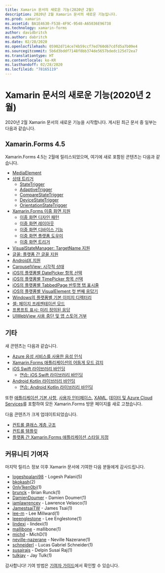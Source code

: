 ```yaml
---
title: Xamarin 문서의 새로운 기능(2020년 2월)
description: 2020년 2월 Xamarin 문서의 새로운 기능입니다.
ms.prod: xamarin
ms.assetid: BA1E4630-F538-4F9C-9548-A65036E96738
ms.technology: xamarin-forms
author: davidbritch
ms.author: dabritch
ms.date: 02/28/2020
ms.openlocfilehash: 05902d714ce74b59ccf7ed760d67cdfd5a7b09e4
ms.sourcegitcommit: 5b6d3bddf7148f8bb374de5657bdedc125d72ea7
ms.translationtype: HT
ms.contentlocale: ko-KR
ms.lasthandoff: 02/28/2020
ms.locfileid: "78165119"
---
```

# <a name="xamarin-docs-whats-new-february-2020"></a>Xamarin 문서의 새로운 기능(2020년 2월)

2020년 2월 Xamarin 문서의 새로운 기능을 시작합니다. 게시된 최근 문서 중 일부는 다음과 같습니다.

## <a name="xamarinforms-45"></a>Xamarin.Forms 4.5

Xamarin.Forms 4.5는 2월에 릴리스되었으며, 여기에 새로 포함된 콘텐츠는 다음과 같습니다.

- [MediaElement](~/xamarin-forms/user-interface/mediaelement.md)
- [상태 트리거](~/xamarin-forms/app-fundamentals/triggers.md#state-triggers)
  - [StateTrigger](~/xamarin-forms/app-fundamentals/triggers.md#state-trigger)
  - [AdaptiveTrigger](~/xamarin-forms/app-fundamentals/triggers.md#adaptive-trigger)
  - [CompareStateTrigger](~/xamarin-forms/app-fundamentals/triggers.md#compare-state-trigger)
  - [DeviceStateTrigger](~/xamarin-forms/app-fundamentals/triggers.md#device-state-trigger)
  - [OrientationStateTrigger](~/xamarin-forms/app-fundamentals/triggers.md#orientation-state-trigger)
- [Xamarin.Forms 이중 화면 지원](~/xamarin-forms/app-fundamentals/dual-screen/index.md)
  - [이중 화면 디자인 패턴](~/xamarin-forms/app-fundamentals/dual-screen/design-patterns.md)
  - [이중 화면 레이아웃](~/xamarin-forms/app-fundamentals/dual-screen/twopaneview.md)
  - [이중 화면 디바이스 기능](~/xamarin-forms/app-fundamentals/dual-screen/dual-screen-info.md)
  - [이중 화면 플랫폼 도우미](~/xamarin-forms/app-fundamentals/dual-screen/dual-screen-helper.md)
  - [이중 화면 트리거](~/xamarin-forms/app-fundamentals/dual-screen/triggers.md)  
- [VisualStateManager: TargetName 지원](~/xamarin-forms/user-interface/visual-state-manager.md#set-state-on-multiple-elements)
- [글꼴: 플랫폼 간 글꼴 지원](~/xamarin-forms/user-interface/text/fonts.md#use-a-custom-font-preview)
- [AndroidX 지원](~/xamarin-forms/platform/android/androidx-migration.md)
- [CarouselView: 시각적 상태](~/xamarin-forms/user-interface/carouselview/interaction.md#define-visual-states)
- [iOS의 플랫폼별 DatePicker 항목 선택](~/xamarin-forms/platform/ios/datepicker-selection.md)
- [iOS의 플랫폼별 TimePicker 항목 선택](~/xamarin-forms/platform/ios/timepicker-selection.md)
- [iOS의 플랫폼별 TabbedPage 반투명 탭 표시줄](~/xamarin-forms/platform/ios/tabbedpage-translucent-tabbar.md)
- [iOS의 플랫폼별 VisualElement 첫 번째 응답기](~/xamarin-forms/platform/ios/visualelement-first-responder.md)
- [Windows의 플랫폼별 기본 이미지 디렉터리](~/xamarin-forms/platform/windows/default-image-directory.md)
- [셸: 페이지 프레젠테이션 모드](~/xamarin-forms/app-fundamentals/shell/configuration.md#set-page-presentation-mode)
- [프롬프트 표시: 미리 정의된 응답](~/xamarin-forms/user-interface/pop-ups.md#display-a-prompt)
- [UIWebView 사용 중단 및 앱 스토어 거부](~/xamarin-forms/user-interface/webview.md#uiwebview-deprecation-and-app-store-rejection-itms-90809)

## <a name="other"></a>기타

새 콘텐츠는 다음과 같습니다.

- [Azure 음성 서비스를 사용한 음성 인식](~/xamarin-forms/data-cloud/azure-cognitive-services/speech-recognition.md)
- [Xamarin.Forms 애플리케이션의 어둡게 모드 감지](~/xamarin-forms/user-interface/theming/dark-mode.md)
- [iOS Swift 라이브러리 바인딩](~/ios/platform/binding-swift/index.md)
  - [연습: iOS Swift 라이브러리 바인딩](~/ios/platform/binding-swift/walkthrough.md)
- [Android Kotlin 라이브러리 바인딩](~/android/platform/binding-kotlin-library/index.md)
  - [연습: Android Kotlin 라이브러리 바인딩](~/android/platform/binding-kotlin-library/walkthrough.md)

또한 [애플리케이션 기본 사항](~/xamarin-forms/app-fundamentals/index.yml), [사용자 인터페이스](~/xamarin-forms/user-interface/index.yml), [XAML](~/xamarin-forms/xaml/index.yml), [데이터 및 Azure Cloud Services](~/xamarin-forms/data-cloud/index.yml)를 포함하여 모든 Xamarin.Forms 방문 페이지를 새로 고쳤습니다.

다음 콘텐츠가 크게 업데이트되었습니다.

- [컨트롤 클래스 계층 구조](~/xamarin-forms/internals/class-hierarchy.md)
- [컨트롤 템플릿](~/xamarin-forms/app-fundamentals/templates/control-template.md)
- [플랫폼 간 Xamarin.Forms 애플리케이션 스타일 지정](~/get-started/quickstarts/styling.md)

## <a name="community-contributors"></a>커뮤니티 기여자

마지막 릴리스 정보 이후 Xamarin 문서에 기여한 다음 분들에게 감사드립니다.

- [logeshpalani98](https://github.com/logeshpalani98) - Logesh Palani(5)
- [bkokash](https://github.com/bkokash)(2)
- [0nly1ken0bi](https://github.com/0nly1ken0bi)(1)
- [brunck](https://github.com/brunck) - Brian Runck(1)
- [DamienDoumer](https://github.com/DamienDoumer) - Damien Doumer(1)
- [iamlawrencev](https://github.com/iamlawrencev) - Lawrence Velasco(1)
- [JamestsaiTW](https://github.com/JamestsaiTW) - James Tsai(1)
- [lee-m](https://github.com/lee-m) - Lee Millward(1)
- [leeenglestone](https://github.com/leeenglestone) - Lee Englestone(1)
- [lindexi](https://github.com/lindexi) - lindexi(1)
- [mallibone](https://github.com/mallibone) - mallibone(1)
- [michd](https://github.com/michd) - MichD(1)
- [neville-nazerane](https://github.com/neville-nazerane) - Neville Nazerane(1)
- [schneiderl](https://github.com/schneiderl) - Lucas Gabriel Schneider(1)
- [susairajs](https://github.com/susairajs) - Delpin Susai Raj(1)
- [tulkjay](https://github.com/tulkjay) - Jay Tulk(1)

감사합니다! 기여 방법은 [기여자 가이드](https://github.com/MicrosoftDocs/xamarin-docs/blob/live/CONTRIBUTING.md)에서 확인할 수 있습니다.
